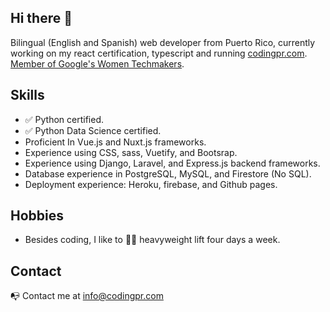 ## Hi there 👋

Bilingual (English and Spanish) web developer from Puerto Rico, currently working on my react certification, typescript and running [codingpr.com](https://codingpr.com). [Member of Google's Women Techmakers](https://developers.google.com/profile/badges/community/wtm/member).

## Skills
- :white_check_mark: Python certified.
- :white_check_mark: Python Data Science certified.
- Proficient In Vue.js and Nuxt.js frameworks.
- Experience using CSS, sass, Vuetify, and Bootsrap.
- Experience using Django, Laravel, and Express.js backend frameworks.
- Database experience in PostgreSQL, MySQL, and Firestore (No SQL).
- Deployment experience: Heroku, firebase, and Github pages.

## Hobbies
- Besides coding, I like to :weight_lifting_woman: heavyweight lift four days a week.

<!-- <video width="500" height="255">
  <source src="https://skyline.github.com/denisse-ab/2021" type="video" alt="Gighub Contributions Video">
</video> -->

## Contact
:mailbox_with_no_mail: Contact me at info@codingpr.com
